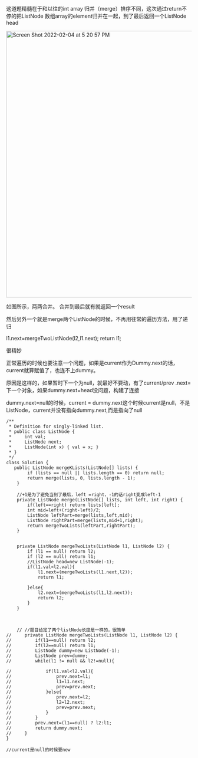 这道题精髓在于和以往的int array 归并（merge）排序不同，这次通过return不停的把ListNode 数组array的element归并在一起，到了最后返回一个ListNode head


<img width="723" alt="Screen Shot 2022-02-04 at 5 20 57 PM" src="https://user-images.githubusercontent.com/59748598/152623226-53f8be39-fccb-41e6-bebe-2e4ab745e831.png">

如图所示，两两合并。 合并到最后就有就返回一个result

然后另外一个就是merge两个ListNode的时候，不再用往常的遍历方法，用了递归

l1.next=mergeTwoListNode(l2,l1.next);
return l1;

很精妙

正常遍历的时候也要注意一个问题，如果是current作为Dummy.next的话，current就算赋值了，也连不上dummy。

原因是这样的，如果暂时下一个为null，就最好不要动，有了current/prev .next=下一个对象，如果dummy.next=head没问题，构建了连接

dummy.next=null的时候，current = dummy.next这个时候current是null，不是ListNode，current并没有指向dummy.next,而是指向了null

```` 
/**
 * Definition for singly-linked list.
 * public class ListNode {
 *     int val;
 *     ListNode next;
 *     ListNode(int x) { val = x; }
 * }
 */
class Solution {
   public ListNode mergeKLists(ListNode[] lists) {
        if (lists == null || lists.length == 0) return null;
        return merge(lists, 0, lists.length - 1);
    }

    //+1是为了避免当到了最后，left =right，-1的话right变成left-1
    private ListNode merge(ListNode[] lists, int left, int right) {
        if(left==right) return lists[left];
        int mid=left+(right-left)/2;
        ListNode leftPart=merge(lists,left,mid);
        ListNode rightPart=merge(lists,mid+1,right);
        return mergeTwoLists(leftPart,rightPart);
    }
    

    private ListNode mergeTwoLists(ListNode l1, ListNode l2) {
        if (l1 == null) return l2;
        if (l2 == null) return l1;
        //ListNode head=new ListNode(-1);
        if(l1.val<l2.val){
            l1.next=(mergeTwoLists(l1.next,l2));
            return l1;
            
        }else{
            l2.next=(mergeTwoLists(l1,l2.next));
            return l2;
        }
    }


    
    // //题目给定了两个listNode长度是一样的，很简单
//     private ListNode mergeTwoLists(ListNode l1, ListNode l2) {
//         if(l1==null) return l2;
//         if(l2==null) return l1;
//         ListNode dummy=new ListNode(-1);
//         ListNode prev=dummy;
//         while(l1 != null && l2!=null){
            
//             if(l1.val<l2.val){
//                 prev.next=l1;
//                 l1=l1.next;
//                 prev=prev.next;
//             }else{
//                 prev.next=l2;
//                 l2=l2.next;
//                 prev=prev.next;
//             }
//         }
//         prev.next=(l1==null) ? l2:l1;
//         return dummy.next;
//     }
}

//current是null的时候要new



````



